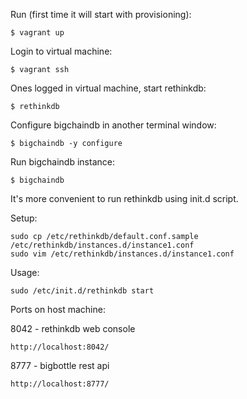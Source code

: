 Run (first time it will start with provisioning):
```text
$ vagrant up
```
Login to virtual machine:
```text
$ vagrant ssh
```
Ones logged in virtual machine, start rethinkdb:
```text
$ rethinkdb
```
Configure bigchaindb in another terminal window:
```text
$ bigchaindb -y configure
```
Run bigchaindb instance:
```text
$ bigchaindb
```

It's more convenient to run rethinkdb using init.d script.

Setup:
```text
sudo cp /etc/rethinkdb/default.conf.sample /etc/rethinkdb/instances.d/instance1.conf
sudo vim /etc/rethinkdb/instances.d/instance1.conf
```
Usage:
```text
sudo /etc/init.d/rethinkdb start
```

Ports on host machine:

8042 - rethinkdb web console
```text
http://localhost:8042/
```
8777 - bigbottle rest api
```text
http://localhost:8777/
```


